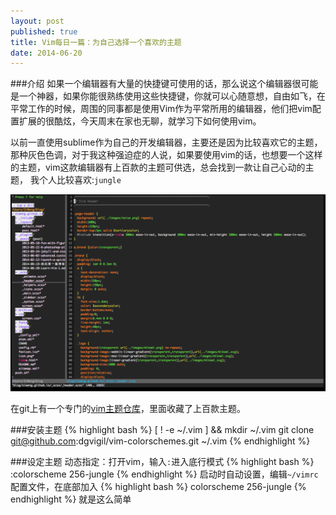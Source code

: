 ```yaml
---
layout: post
published: true
title: Vim每日一篇：为自己选择一个喜欢的主题
date: 2014-06-20
---
```


###介绍
如果一个编辑器有大量的快捷键可使用的话，那么说这个编辑器很可能是一个神器，如果你能很熟练使用这些快捷键，你就可以心随意想，自由如飞，在平常工作的时候，周围的同事都是使用Vim作为平常所用的编辑器，他们把vim配置扩展的很酷炫，今天周末在家也无聊，就学习下如何使用vim。

以前一直使用sublime作为自己的开发编辑器，主要还是因为比较喜欢它的主题，那种灰色色调，对于我这种强迫症的人说，如果要使用vim的话，也想要一个这样的主题，vim这款编辑器有上百款的主题可供选，总会找到一款让自己心动的主题， 我个人比较喜欢:`jungle`

<img src="/images/2014-06-20/jungle2.png" alt="jungle" />

在git上有一个专门的[vim主题仓库](https://github.com/flazz/vim-colorschemes)，里面收藏了上百款主题。

###安装主题
{% highlight bash %}
[ ! -e ~/.vim ] && mkdir  ~/.vim
git clone git@github.com:dgvigil/vim-colorschemes.git ~/.vim
{% endhighlight %}

###设定主题
动态指定：打开vim，输入`:`进入底行模式
{% highlight bash %}
:colorscheme 256-jungle
{% endhighlight %}
启动时自动设置，编辑`~/vimrc`配置文件，在底部加入
{% highlight bash %}
colorscheme 256-jungle
{% endhighlight %}
就是这么简单
